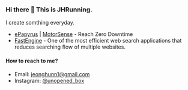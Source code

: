 ### Hi there 👋 This is JHRunning.

I create somthing everyday.

- [ePapyrus](https://epapyrus.com) | [MotorSense](https://motorsense.io) - Reach Zero Downtime
- [FastEngine](https://unopenedbox.com/fastengine) - One of the most efficient web search applications that reduces searching flow of multiple websites.

#### How to reach to me?
- Email: jeonghunn1@gmail.com
- Instagram: [@unopened_box](https://instagram.com/unopened_box)

<!--
**jeonghunn/jeonghunn** is a ✨ _special_ ✨ repository because its `README.md` (this file) appears on your GitHub profile.

Here are some ideas to get you started:

- 🔭 I’m currently working on ...
- 🌱 I’m currently learning ...
- 👯 I’m looking to collaborate on ...
- 🤔 I’m looking for help with ...
- 💬 Ask me about ...
- 📫 How to reach me: ...
- 😄 Pronouns: ...
- ⚡ Fun fact: ...
-->
